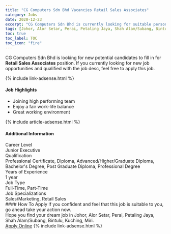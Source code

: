 ```yaml
---
title: "CG Computers Sdn Bhd Vacancies Retail Sales Associates" 
category: Jobs 
date: 2020-12-23 
excerpt: "CG Computers Sdn Bhd is currently looking for suitable person to fill in the Retail Sales Associates which positioned at Johor, Alor Setar, Perai, Petaling Jaya, Shah Alam/Subang, Bintulu, Kuching, Miri" 
tags: [Johor, Alor Setar, Perai, Petaling Jaya, Shah Alam/Subang, Bintulu, Kuching, Miri] 
toc: true 
toc_label: TOC 
toc_icon: "fire" 
--- 
```


<p>CG Computers Sdn Bhd is looking for new potential candidates to fill in for <b>Retail Sales Associates</b> position. If you currently looking for new job opportunities and qualified with the job desc, feel free to apply this job.
</p>{% include link-adsense.html %} 
<div><div><div><h4>Job Highlights</h4></div></div><div><ul><li><div><div><div><div></div></div></div><div><span>Joining high performing team</span></div></div></li><li><div><div><div><div></div></div></div><div><span>Enjoy a fair work-life balance</span></div></div></li><li><div><div><div><div></div></div></div><div><span>Great working environment</span></div></div></li></ul></div></div> 
{% include article-adsense.html %} 
<div><div><div><h4>Additional Information</h4></div></div><div><div><div><div><div><div><div><div><span>Career Level</span></div></div><div><span>Junior Executive</span></div></div></div></div><div><div><div><div><div><span>Qualification</span></div></div><div><span>Professional Certificate, Diploma, Advanced/Higher/Graduate Diploma, Bachelor's Degree, Post Graduate Diploma, Professional Degree</span></div></div></div></div><div><div><div><div><div><span>Years of Experience</span></div></div><div><span>1 year</span></div></div></div></div><div><div><div><div><div><span>Job Type</span></div></div><div><span>Full-Time, Part-Time</span></div></div></div></div><div><div><div><div><div><span>Job Specializations</span></div></div><div><span>Sales/Marketing, Retail Sales</span></div></div></div></div></div></div></div></div> 
#### How To Apply 
If you confident and feel that this job is suitable to you, go ahead take your action now. <br/> 
Hope you find your dream job in Johor, Alor Setar, Perai, Petaling Jaya, Shah Alam/Subang, Bintulu, Kuching, Miri. <br/> 
<a href="https://www.jobstreet.com.my/en/job/retail-sales-associates-4449221?jobId=jobstreet-my-job-4449221&sectionRank=16&token=0~20fa1cdb-e39c-40a8-b7c0-fdfdcd818445&fr=SRP%20View%20In%20New%20Ta" class="btn btn--info" target="_blank" rel="nofollow noopenner">Apply Online</a> 
{% include link-adsense.html %} 